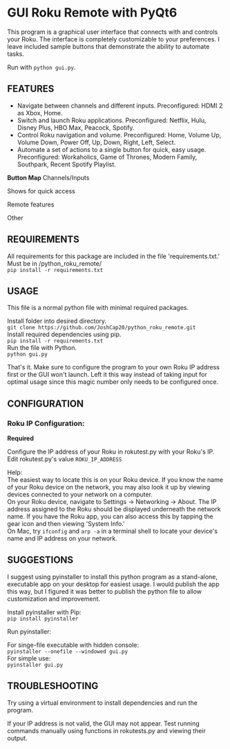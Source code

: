 # GUI Roku Remote with PyQt6
This program is a graphical user interface that connects with and controls your Roku. The interface is completely customizable to your preferences. I leave included sample buttons that demonstrate the ability to automate tasks.

Run with `python gui.py`.

FEATURES
------------
- Navigate between channels and different inputs. Preconfigured: HDMI 2 as Xbox, Home.  
- Switch and launch Roku applications. Preconfigured: Netflix, Hulu, Disney Plus, HBO Max, Peacock, Spotify.  
- Control Roku navigation and volume. Preconfigured: Home, Volume Up, Volume Down, Power Off, Up, Down, Right, Left, Select.  
- Automate a set of actions to a single button for quick, easy usage. Preconfigured: Workaholics, Game of Thrones, Modern Family, Southpark, Recent Spotify Playlist.  
  
**Button Map**
Channels/Inputs

     
Shows for quick access
       

Remote features
       

Other
       

REQUIREMENTS
------------
All requirements for this package are included in the file 'requirements.txt.' Must be in /python_roku_remote/    
`pip install -r requirements.txt`  

USAGE
-------------
This file is a normal python file with minimal required packages.

Install folder into desired directory.  
`git clone https://github.com/JoshCap20/python_roku_remote.git`  
Install required dependencies using pip.  
`pip install -r requirements.txt`  
Run the file with Python.  
`python gui.py`  

That's it. Make sure to configure the program to your own Roku IP address first or the GUI won't launch. Left it this way instead of taking input for optimal usage since this magic number only needs to be configured once.


CONFIGURATION
-------------

### Roku IP Configuration:  
**Required**  
  
Configure the IP address of your Roku in rokutest.py with your Roku's IP.   
Edit rokutest.py's value `ROKU_IP_ADDRESS`  
  
Help:  
The easiest way to locate this is on your Roku device. If you know the name of your Roku device on the network, you may also look it up by viewing devices connected to your network on a computer.  
On your Roku device, navigate to Settings -> Networking -> About. The IP address assigned to the Roku should be displayed underneath the network name. If you have the Roku app, you can also access this by tapping the gear icon and then viewing 'System Info.'   
On Mac, try `ifconfig` and `arp -a` in a terminal shell to locate your device's name and IP address on your network.  

SUGGESTIONS
---------------
I suggest using pyinstaller to install this python program as a stand-alone, executable app on your desktop for easiest usage. I would publish the app this way, but I figured it was better to publish the python file to allow customization and improvement.    
  
Install pyinstaller with Pip:  
`pip install pyinstaller`  
  
Run pyinstaller:  
  
For singe-file executable with hidden console:  
`pyinstaller --onefile --windowed gui.py`  
For simple use:  
`pyinstaller gui.py`  



TROUBLESHOOTING
---------------

Try using a virtual environment to install dependencies and run the program.  

If your IP address is not valid, the GUI may not appear. Test running commands manually using functions in rokutests.py and viewing their output.
